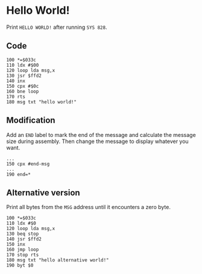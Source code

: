 # Hello World!

Print `HELLO WORLD!` after running `SYS 828`.

## Code

    100 *=$033c
    110 ldx #$00
    120 loop lda msg,x
    130 jsr $ffd2
    140 inx
    150 cpx #$0c
    160 bne loop
    170 rts
    180 msg txt "hello world!"


## Modification

Add an `END` label to mark the end of the message and calculate the message size during assembly. Then change the message to display whatever you want.

    ...
    150 cpx #end-msg
    ...
    190 end=*


## Alternative version

Print all bytes from the `MSG` address until it encounters a zero byte.

    100 *=$033c
    110 ldx #$0
    120 loop lda msg,x
    130 beq stop
    140 jsr $ffd2
    150 inx
    160 jmp loop
    170 stop rts
    180 msg txt "hello alternative world!"
    190 byt $0
